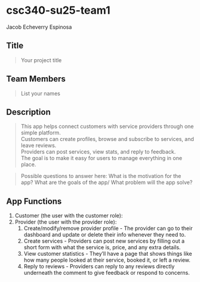 # csc340-su25-team1

Jacob Echeverry Espinosa

## Title
> Your project title

## Team Members
> List your names

## Description
> This app helps connect customers with service providers through one simple platform.  
> Customers can create profiles, browse and subscribe to services, and leave reviews.  
> Providers can post services, view stats, and reply to feedback.  
> The goal is to make it easy for users to manage everything in one place.

> Possible questions to answer here:  What is the motivation for the app? What are the goals of the app/ What problem will the app solve?
>

## App Functions
1. Customer (the user with the customer role):
2. Provider (the user with the provider role):
    1. Create/modify/remove provider profile - The provider can go to their dashboard and update or delete their info whenever they need to.
    2. Create services - Providers can post new services by filling out a short form with what the service is, price, and any extra details.
    3. View customer statistics - They’ll have a page that shows things like how many people looked at their service, booked it, or left a review.
    4. Reply to reviews - Providers can reply to any reviews directly underneath the comment to give feedback or respond to concerns.

